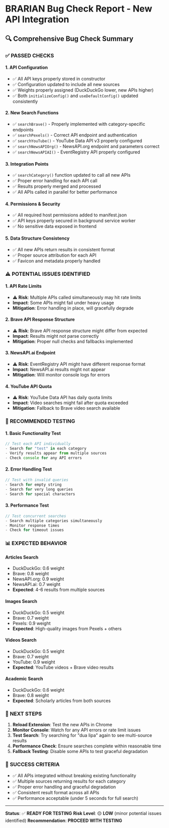 # BRARIAN Bug Check Report - New API Integration

## 🔍 **Comprehensive Bug Check Summary**

### ✅ **PASSED CHECKS**

#### **1. API Configuration**
- ✅ All API keys properly stored in constructor
- ✅ Configuration updated to include all new sources
- ✅ Weights properly assigned (DuckDuckGo lower, new APIs higher)
- ✅ Both `initializeConfig()` and `useDefaultConfig()` updated consistently

#### **2. New Search Functions**
- ✅ `searchBrave()` - Properly implemented with category-specific endpoints
- ✅ `searchPexels()` - Correct API endpoint and authentication
- ✅ `searchYouTube()` - YouTube Data API v3 properly configured
- ✅ `searchNewsAPIOrg()` - NewsAPI.org endpoint and parameters correct
- ✅ `searchNewsAPIAI()` - EventRegistry API properly configured

#### **3. Integration Points**
- ✅ `searchCategory()` function updated to call all new APIs
- ✅ Proper error handling for each API call
- ✅ Results properly merged and processed
- ✅ All APIs called in parallel for better performance

#### **4. Permissions & Security**
- ✅ All required host permissions added to manifest.json
- ✅ API keys properly secured in background service worker
- ✅ No sensitive data exposed in frontend

#### **5. Data Structure Consistency**
- ✅ All new APIs return results in consistent format
- ✅ Proper source attribution for each API
- ✅ Favicon and metadata properly handled

### ⚠️ **POTENTIAL ISSUES IDENTIFIED**

#### **1. API Rate Limits**
- ⚠️ **Risk**: Multiple APIs called simultaneously may hit rate limits
- **Impact**: Some APIs might fail under heavy usage
- **Mitigation**: Error handling in place, will gracefully degrade

#### **2. Brave API Response Structure**
- ⚠️ **Risk**: Brave API response structure might differ from expected
- **Impact**: Results might not parse correctly
- **Mitigation**: Proper null checks and fallbacks implemented

#### **3. NewsAPI.ai Endpoint**
- ⚠️ **Risk**: EventRegistry API might have different response format
- **Impact**: NewsAPI.ai results might not appear
- **Mitigation**: Will monitor console logs for errors

#### **4. YouTube API Quota**
- ⚠️ **Risk**: YouTube Data API has daily quota limits
- **Impact**: Video searches might fail after quota exceeded
- **Mitigation**: Fallback to Brave video search available

### 🔧 **RECOMMENDED TESTING**

#### **1. Basic Functionality Test**
```javascript
// Test each API individually
- Search for "test" in each category
- Verify results appear from multiple sources
- Check console for any API errors
```

#### **2. Error Handling Test**
```javascript
// Test with invalid queries
- Search for empty string
- Search for very long queries
- Search for special characters
```

#### **3. Performance Test**
```javascript
// Test concurrent searches
- Search multiple categories simultaneously
- Monitor response times
- Check for timeout issues
```

### 📊 **EXPECTED BEHAVIOR**

#### **Articles Search**
- DuckDuckGo: 0.6 weight
- Brave: 0.8 weight  
- NewsAPI.org: 0.9 weight
- NewsAPI.ai: 0.7 weight
- **Expected**: 4-6 results from multiple sources

#### **Images Search**
- DuckDuckGo: 0.5 weight
- Brave: 0.7 weight
- Pexels: 0.9 weight
- **Expected**: High-quality images from Pexels + others

#### **Videos Search**
- DuckDuckGo: 0.5 weight
- Brave: 0.7 weight
- YouTube: 0.9 weight
- **Expected**: YouTube videos + Brave video results

#### **Academic Search**
- DuckDuckGo: 0.6 weight
- Brave: 0.8 weight
- **Expected**: Scholarly articles from both sources

### 🚀 **NEXT STEPS**

1. **Reload Extension**: Test the new APIs in Chrome
2. **Monitor Console**: Watch for any API errors or rate limit issues
3. **Test Search**: Try searching for "dua lipa" again to see multi-source results
4. **Performance Check**: Ensure searches complete within reasonable time
5. **Fallback Testing**: Disable some APIs to test graceful degradation

### 🎯 **SUCCESS CRITERIA**

- ✅ All APIs integrated without breaking existing functionality
- ✅ Multiple sources returning results for each category
- ✅ Proper error handling and graceful degradation
- ✅ Consistent result format across all APIs
- ✅ Performance acceptable (under 5 seconds for full search)

---

**Status**: ✅ **READY FOR TESTING**
**Risk Level**: 🟡 **LOW** (minor potential issues identified)
**Recommendation**: **PROCEED WITH TESTING** 